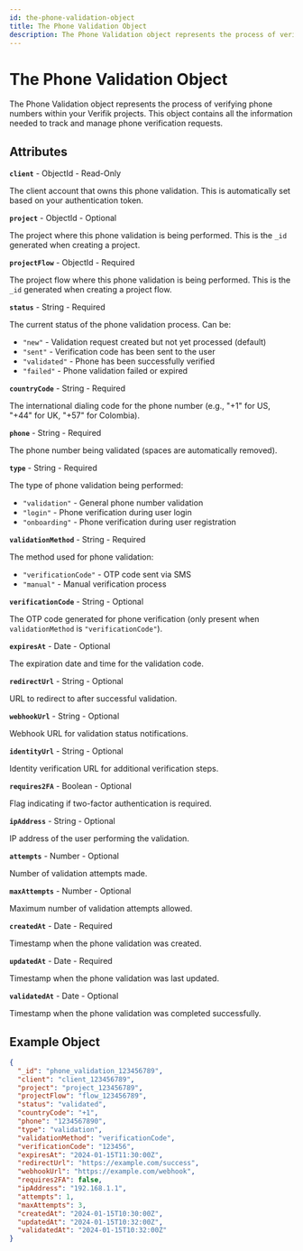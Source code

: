 ```yaml
---
id: the-phone-validation-object
title: The Phone Validation Object
description: The Phone Validation object represents the process of verifying phone numbers within your Verifik projects
---
```


# The Phone Validation Object

The Phone Validation object represents the process of verifying phone numbers within your Verifik projects. This object contains all the information needed to track and manage phone verification requests.

## Attributes

**`client`** - ObjectId - Read-Only

The client account that owns this phone validation. This is automatically set based on your authentication token.

**`project`** - ObjectId - Optional

The project where this phone validation is being performed. This is the `_id` generated when creating a project.

**`projectFlow`** - ObjectId - Required

The project flow where this phone validation is being performed. This is the `_id` generated when creating a project flow.

**`status`** - String - Required

The current status of the phone validation process. Can be:

* `"new"` - Validation request created but not yet processed (default)
* `"sent"` - Verification code has been sent to the user
* `"validated"` - Phone has been successfully verified
* `"failed"` - Phone validation failed or expired

**`countryCode`** - String - Required

The international dialing code for the phone number (e.g., "+1" for US, "+44" for UK, "+57" for Colombia).

**`phone`** - String - Required

The phone number being validated (spaces are automatically removed).

**`type`** - String - Required

The type of phone validation being performed:

* `"validation"` - General phone number validation
* `"login"` - Phone verification during user login
* `"onboarding"` - Phone verification during user registration

**`validationMethod`** - String - Required

The method used for phone validation:

* `"verificationCode"` - OTP code sent via SMS
* `"manual"` - Manual verification process

**`verificationCode`** - String - Optional

The OTP code generated for phone verification (only present when `validationMethod` is `"verificationCode"`).

**`expiresAt`** - Date - Optional

The expiration date and time for the validation code.

**`redirectUrl`** - String - Optional

URL to redirect to after successful validation.

**`webhookUrl`** - String - Optional

Webhook URL for validation status notifications.

**`identityUrl`** - String - Optional

Identity verification URL for additional verification steps.

**`requires2FA`** - Boolean - Optional

Flag indicating if two-factor authentication is required.

**`ipAddress`** - String - Optional

IP address of the user performing the validation.

**`attempts`** - Number - Optional

Number of validation attempts made.

**`maxAttempts`** - Number - Optional

Maximum number of validation attempts allowed.

**`createdAt`** - Date - Required

Timestamp when the phone validation was created.

**`updatedAt`** - Date - Required

Timestamp when the phone validation was last updated.

**`validatedAt`** - Date - Optional

Timestamp when the phone validation was completed successfully.

## Example Object

```json
{
  "_id": "phone_validation_123456789",
  "client": "client_123456789",
  "project": "project_123456789",
  "projectFlow": "flow_123456789",
  "status": "validated",
  "countryCode": "+1",
  "phone": "1234567890",
  "type": "validation",
  "validationMethod": "verificationCode",
  "verificationCode": "123456",
  "expiresAt": "2024-01-15T11:30:00Z",
  "redirectUrl": "https://example.com/success",
  "webhookUrl": "https://example.com/webhook",
  "requires2FA": false,
  "ipAddress": "192.168.1.1",
  "attempts": 1,
  "maxAttempts": 3,
  "createdAt": "2024-01-15T10:30:00Z",
  "updatedAt": "2024-01-15T10:32:00Z",
  "validatedAt": "2024-01-15T10:32:00Z"
}
```
